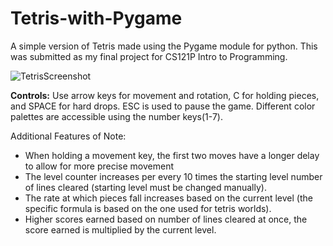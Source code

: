 # Tetris-with-Pygame
A simple version of Tetris made using the Pygame module for python. This was submitted as my final project for CS121P Intro to Programming.

![TetrisScreenshot](https://github.com/user-attachments/assets/98116056-8db3-4449-a919-3e9111c2c749)

**Controls:**
Use arrow keys for movement and rotation, C for holding pieces, and SPACE for hard drops. 
ESC is used to pause the game.
Different color palettes are accessible using the number keys(1-7).

Additional Features of Note: 
- When holding a movement key, the first two moves have a longer delay to allow for more precise movement
- The level counter increases per every 10 times the starting level number of lines cleared (starting level must be changed manually).
- The rate at which pieces fall increases based on the current level (the specific formula is based on the one used for tetris worlds).
- Higher scores earned based on number of lines cleared at once, the score earned is multiplied by the current level.
